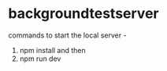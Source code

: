 # backgroundtestserver

commands to start the local server -

1. npm install
and then
2. npm run dev
